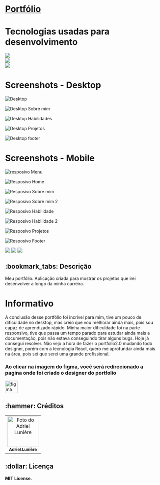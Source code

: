 <h1> <a href="https://adrielluniere.github.io/Portfolio-atualizado/"> Portfólio </a></h1>


# Tecnologias usadas para desenvolvimento

<div style="display: flex; flex-direction: column">

<img src="https://img.shields.io/badge/html5-%23E34F26.svg?style=for-the-badge&logo=html5&logoColor=white" />
<img src="https://img.shields.io/badge/css3-%231572B6.svg?style=for-the-badge&logo=css3&logoColor=white" />
<img src="https://img.shields.io/badge/javascript-%23323330.svg?style=for-the-badge&logo=javascript&logoColor=%23F7DF1E" />
<!-- <img src="https://img.shields.io/badge/react-%23323330.svg?style=for-the-badge&logo=react&logoColor=61DAFB" /> -->
  
</div>


# Screenshots - Desktop
<div style="display: flex; gap: 15px; flex-direction: column">
<img src="./src/design/desktop.jpg" alt="Desktop">
<img src="./src/design/desktop-sobre-mim.jpg" alt="Desktop Sobre mim">
<img src="./src/design/desktop-habilidades.jpg" alt="Desktop Habilidades">
<img src="./src/design/desktop-projetos.jpg" alt="Desktop Projetos">
<img src="./src/design/desktop-footer.jpg" alt="Desktop footer">
</div> 


# Screenshots - Mobile

<div style="display: flex; gap: 15px; flex-direction: column">
<img src="./src/design/responsivo-menu.jpg" alt="resposivo Menu">
<img src="./src/design/responsivo-home.jpg" alt="Resposivo Home">
<img src="./src/design/responsivo-sobre-mim.jpg" alt="Resposivo Sobre mim">
<img src="./src/design/responsivo-sobre-mim2.jpg" alt="Resposivo Sobre mim 2">
<img src="./src/design/responsivo-habilidades.jpg" alt="Resposivo Habilidade">
<img src="./src/design/responsivo-habilidades2.jpg" alt="Resposivo Habilidade 2">
<img src="./src/design/responsivo-projetos.jpg" alt="Resposivo Projetos">
<img src="./src/design/responsivo-footer.jpg" alt="Resposivo Footer">
</div> 


<div style="display: inline_block">
  
<a href = "emailto:adrielbinda@gmail.com"><img src="https://img.shields.io/badge/-Gmail-%23333?style=for-the-badge&logo=gmail&logoColor=white" target="_blank"></a>
<a href="https://www.linkedin.com/in/adriel-lunière-41b88716a/" target="_blank"><img src="https://img.shields.io/badge/-LinkedIn-%230077B5?style=for-the-badge&logo=linkedin&logoColor=white" target="_blank"></a>
<a href="https://adrielluniere.github.io/Portfolio-atualizado/" target="_blank"><img src="https://img.shields.io/badge/-Portf%C3%B3lio-brown?style=for-the-badge&logo=true" target="_blank"></a>
  
</div>

<h2>:bookmark_tabs: Descrição</h2>
<p>Meu portfólio. Aplicação criada para mostrar os projetos que irei desenvolver a longo da minha carreira.</p>

# Informativo

<p> A conclusão desse portfólio foi incrível para mim, tive um pouco de dificuldade no desktop, mas creio que vou melhorar ainda mais, pois sou capaz de aprendizado rápido. 
Minha maior dificuldade foi na parte responsivo, tive que passa um tempo parado para estudar ainda mais a documentação, pois não estava conseguindo tirar alguns bugs. Hoje já consegui resolver.
Não vejo a hora de fazer o portfolio2.0 mudando todo designer, porém com a tecnologia React, quero me aprofundar ainda mais na área, pois sei que serei uma grande profissional.</p>

<h3>Ao clicar na imagem do figma, você será redirecionado a pagina onde foi criado o designer do portfolio</h3>
<p align="left"> <a href="https://www.figma.com/file/kgDwTbxNsDqwV5podb3jEp/Untitled?type=design&node-id=1-2&t=qLCsCyR2cvkcURCn-0" target="_blank" rel="noreferrer"> <img src="https://www.vectorlogo.zone/logos/figma/figma-icon.svg" alt="figma" width="40" height="40"/> </a> </p>

<h2>:hammer: Créditos</h2>
<table>
  <tr>
    <td align="center">
      <a href="https://github.com/AdrielLuniere">
        <img src="https://github.com/AdrielLuniere/Portfolio-atualizado/blob/main/src/img/eu.png" width="100px;" alt="Foto do Adriel Lunière"/><br>
        <sub>
          <b>Adriel Lunière</b>
        </sub>
      </a>
    </td>
  </tr>
</table>

<h2>:dollar: Licença</h2>
<b>MIT License.</b>
